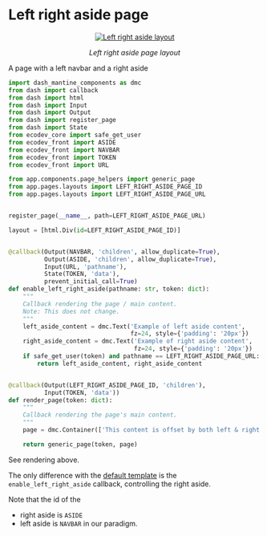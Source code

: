 # Left right aside page

<p align="center">
  <a href="/img/ecodev_app/left_right_aside.png"><img src="/img/ecodev_app/left_right_aside.png" alt="Left right aside layout"></a>
</p>
<p align="center">
    <em>Left right aside page layout</em>
</p>
<p align="center">
</p>


A page with a left navbar and a right aside

```python
import dash_mantine_components as dmc
from dash import callback
from dash import html
from dash import Input
from dash import Output
from dash import register_page
from dash import State
from ecodev_core import safe_get_user
from ecodev_front import ASIDE
from ecodev_front import NAVBAR
from ecodev_front import TOKEN
from ecodev_front import URL

from app.components.page_helpers import generic_page
from app.pages.layouts import LEFT_RIGHT_ASIDE_PAGE_ID
from app.pages.layouts import LEFT_RIGHT_ASIDE_PAGE_URL


register_page(__name__, path=LEFT_RIGHT_ASIDE_PAGE_URL)

layout = [html.Div(id=LEFT_RIGHT_ASIDE_PAGE_ID)]


@callback(Output(NAVBAR, 'children', allow_duplicate=True),
          Output(ASIDE, 'children', allow_duplicate=True),
          Input(URL, 'pathname'),
          State(TOKEN, 'data'),
          prevent_initial_call=True)
def enable_left_right_aside(pathname: str, token: dict):
    """
    Callback rendering the page / main content.
    Note: This does not change.
    """
    left_aside_content = dmc.Text('Example of left aside content',
                                  fz=24, style={'padding': '20px'})
    right_aside_content = dmc.Text('Example of right aside content',
                                   fz=24, style={'padding': '20px'})
    if safe_get_user(token) and pathname == LEFT_RIGHT_ASIDE_PAGE_URL:
        return left_aside_content, right_aside_content


@callback(Output(LEFT_RIGHT_ASIDE_PAGE_ID, 'children'),
          Input(TOKEN, 'data'))
def render_page(token: dict):
    """
    Callback rendering the page's main content.
    """
    page = dmc.Container(['This content is offset by both left & right asides'])

    return generic_page(token, page)
```

See rendering above.

The only difference with the [default template](simple_layout.md) is the `enable_left_right_aside` callback, controlling the right aside.

Note that the id of the 
- right aside is `ASIDE`
- left aside is `NAVBAR`
in our paradigm.